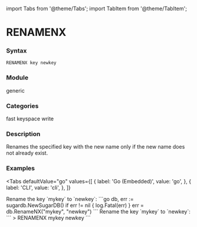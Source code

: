 import Tabs from '@theme/Tabs';
import TabItem from '@theme/TabItem';

# RENAMENX

### Syntax
```
RENAMENX key newkey
```

### Module
<span className="acl-category">generic</span>

### Categories 
<span className="acl-category">fast</span>
<span className="acl-category">keyspace</span>
<span className="acl-category">write</span>

### Description
Renames the specified key with the new name only if the new name does not already exist.

### Examples

<Tabs
  defaultValue="go"
  values={[
    { label: 'Go (Embedded)', value: 'go', },
    { label: 'CLI', value: 'cli', },
  ]}
>
  <TabItem value="go">
  Rename the key `mykey` to `newkey`:
  ```go
  db, err := sugardb.NewSugarDB()
  if err != nil {
    log.Fatal(err)
  }
  err = db.RenameNX("mykey", "newkey")
  ```
  </TabItem>
  <TabItem value="cli">
  Rename the key `mykey` to `newkey`:
  ```
  > RENAMENX mykey newkey
  ```
  </TabItem>
</Tabs> 

